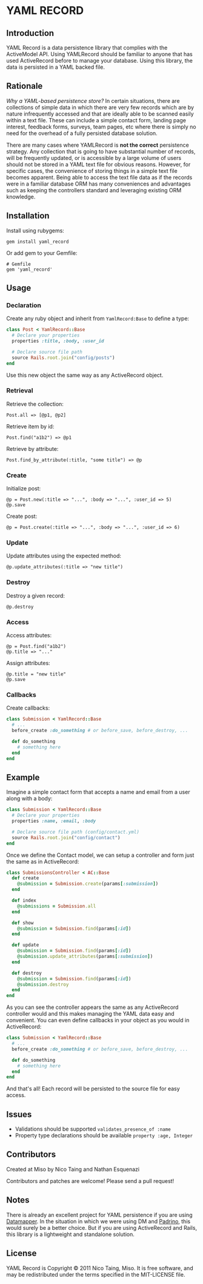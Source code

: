 # YAML RECORD #

## Introduction ##

YAML Record is a data persistence library that complies with the ActiveModel API. Using YAMLRecord should be familiar to anyone that has used ActiveRecord before to manage your database. Using this library, the data is persisted in a YAML backed file.

## Rationale ##

*Why a YAML-based persistence store?* In certain situations, there are collections of simple data in which there are very few records which are by nature infrequently accessed and that are ideally able to be scanned easily within a text file. These can include a simple contact form, landing page interest, feedback forms, surveys, team pages, etc where there is simply no need for the overhead of a fully persisted database solution.

There are many cases where YAMLRecord is **not the correct** persistence strategy. Any collection that is going to have substantial number of records, will be frequently updated, or is accessible by a large volume of users should not be stored in a YAML text file for obvious reasons. However, for specific cases, the convenience of storing things in a simple text file becomes apparent. Being able to access the text file data as if the records were in a familiar database ORM has many conveniences and advantages such as keeping the controllers standard and leveraging existing ORM knowledge.

## Installation ##

Install using rubygems:

    gem install yaml_record

Or add gem to your Gemfile:

    # Gemfile
    gem 'yaml_record'

## Usage ##

### Declaration ###

Create any ruby object and inherit from `YamlRecord:Base` to define a type:

```ruby
class Post < YamlRecord::Base
  # Declare your properties
  properties :title, :body, :user_id

  # Declare source file path
  source Rails.root.join("config/posts")
end
```

Use this new object the same way as any ActiveRecord object.

### Retrieval ###

Retrieve the collection:

    Post.all => [@p1, @p2]

Retrieve item by id:

    Post.find("a1b2") => @p1

Retrieve by attribute:

    Post.find_by_attribute(:title, "some title") => @p

### Create ###

Initialize post:

    @p = Post.new(:title => "...", :body => "...", :user_id => 5)
    @p.save

Create post:

    @p = Post.create(:title => "...", :body => "...", :user_id => 6)

### Update ###

Update attributes using the expected method:

    @p.update_attributes(:title => "new title")

### Destroy ###

Destroy a given record:

    @p.destroy

### Access ###

Access attributes:

    @p = Post.find("a1b2")
    @p.title => "..."

Assign attributes:

    @p.title = "new title"
    @p.save

### Callbacks ###

Create callbacks:

```ruby
class Submission < YamlRecord::Base
  # ...
  before_create :do_something # or before_save, before_destroy, ...

  def do_something
    # something here
  end
end
```

## Example ##

Imagine a simple contact form that accepts a name and email from a user along with a body:

```ruby
class Submission < YamlRecord::Base
  # Declare your properties
  properties :name, :email, :body

  # Declare source file path (config/contact.yml)
  source Rails.root.join("config/contact")
end
```

Once we define the Contact model, we can setup a controller and form just the same as in ActiveRecord:

```ruby
class SubmissionsController < AC::Base
  def create
    @submission = Submission.create(params[:submission])
  end

  def index
    @submissions = Submission.all
  end

  def show
    @submission = Submission.find(params[:id])
  end

  def update
    @submission = Submission.find(params[:id])
    @submission.update_attributes(params[:submission])
  end

  def destroy
    @submission = Submission.find(params[:id])
    @submission.destroy
  end
end
```

As you can see the controller appears the same as any ActiveRecord controller would and this makes managing the YAML data easy and convenient. You can even define callbacks in your object as you would in ActiveRecord:

```ruby
class Submission < YamlRecord::Base
  # ...
  before_create :do_something # or before_save, before_destroy, ...

  def do_something
    # something here
  end
end
```

And that's all! Each record will be persisted to the source file for easy access.

## Issues ##

 * Validations should be supported `validates_presence_of :name`
 * Property type declarations should be available `property :age, Integer`

## Contributors ##

Created at Miso by Nico Taing and Nathan Esquenazi

Contributors and patches are welcome! Please send a pull request!

## Notes ##

There is already an excellent project for YAML persistence if you are using [Datamapper](https://github.com/datamapper/dm-yaml-adapter). In the situation in which we were using DM and [Padrino](http://padrinorb.com), this would surely be a better choice. But if you are using ActiveRecord and Rails, this library is a lightweight and standalone solution.

## License ##

YAML Record is Copyright © 2011 Nico Taing, Miso. It is free software, and may be redistributed under the terms specified in the MIT-LICENSE file.